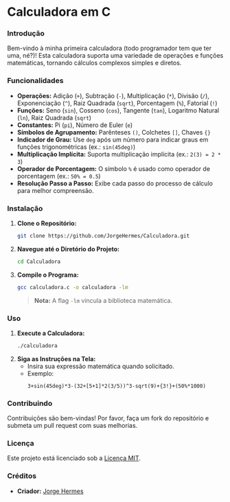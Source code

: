 # Calculadora em C

### Introdução
Bem-vindo à minha primeira calculadora (todo programador tem que ter uma, né?)! Esta calculadora suporta uma variedade de operações e funções matemáticas, tornando cálculos complexos simples e diretos.

### Funcionalidades
- **Operações:** Adição (`+`), Subtração (`-`), Multiplicação (`*`), Divisão (`/`), Exponenciação (`^`), Raiz Quadrada (`sqrt`), Porcentagem (`%`), Fatorial (`!`)
- **Funções:** Seno (`sin`), Cosseno (`cos`), Tangente (`tan`), Logaritmo Natural (`ln`), Raiz Quadrada (`sqrt`)
- **Constantes:** Pi (`pi`), Número de Euler (`e`)
- **Símbolos de Agrupamento:** Parênteses `()`, Colchetes `[]`, Chaves `{}`
- **Indicador de Grau:** Use `deg` após um número para indicar graus em funções trigonométricas (ex.: `sin(45deg)`)
- **Multiplicação Implícita:** Suporta multiplicação implícita (ex.: `2(3) = 2 * 3`)
- **Operador de Porcentagem:** O símbolo `%` é usado como operador de porcentagem (ex.: `50% = 0.5`)
- **Resolução Passo a Passo:** Exibe cada passo do processo de cálculo para melhor compreensão.

### Instalação
1. **Clone o Repositório:**
   ```bash
   git clone https://github.com/JorgeHermes/Calculadora.git
   ```
2. **Navegue até o Diretório do Projeto:**
   ```bash
   cd Calculadora
   ```
3. **Compile o Programa:**
   ```bash
   gcc calculadora.c -o calculadora -lm
   ```
   > **Nota:** A flag `-lm` vincula a biblioteca matemática.

### Uso
1. **Execute a Calculadora:**
   ```bash
   ./calculadora
   ```
2. **Siga as Instruções na Tela:**
    - Insira sua expressão matemática quando solicitado.
    - Exemplo:
      ```
      3+sin(45deg)*3-(32+[5+1]*2(3/5))^3-sqrt(9)+{3!}+(50%*1000)
      ```

### Contribuindo
Contribuições são bem-vindas! Por favor, faça um fork do repositório e submeta um pull request com suas melhorias.

### Licença
Este projeto está licenciado sob a [Licença MIT](LICENSE).

### Créditos
- **Criador:** [Jorge Hermes](https://jhermesn.dev/)
